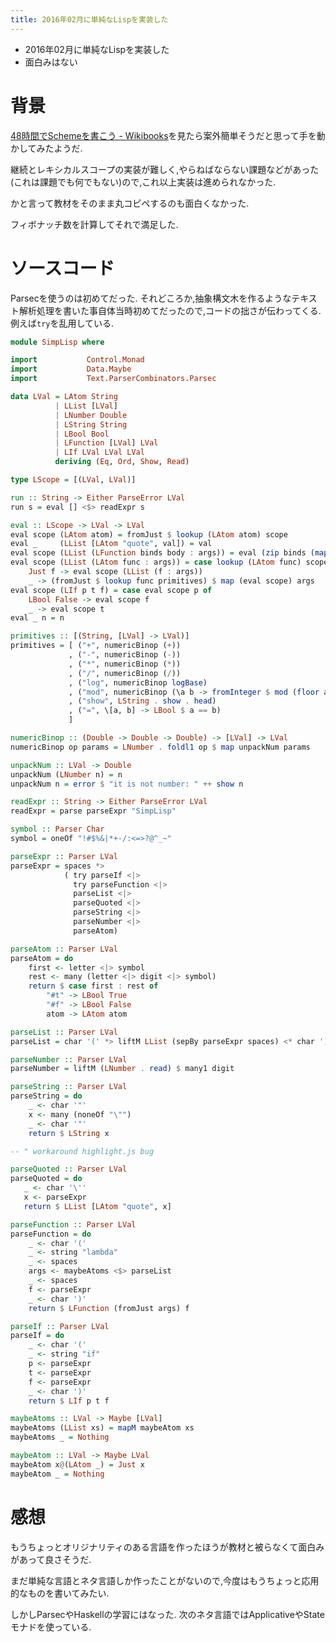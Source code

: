 ```yaml
---
title: 2016年02月に単純なLispを実装した
---
```


* 2016年02月に単純なLispを実装した
* 面白みはない

# 背景

[48時間でSchemeを書こう - Wikibooks](https://ja.wikibooks.org/wiki/48%E6%99%82%E9%96%93%E3%81%A7Scheme%E3%82%92%E6%9B%B8%E3%81%93%E3%81%86)を見たら案外簡単そうだと思って手を動かしてみたようだ.

継続とレキシカルスコープの実装が難しく,やらねばならない課題などがあった(これは課題でも何でもない)ので,これ以上実装は進められなかった.

かと言って教材をそのまま丸コピペするのも面白くなかった.

フィボナッチ数を計算してそれで満足した.

# ソースコード

Parsecを使うのは初めてだった.
それどころか,抽象構文木を作るようなテキスト解析処理を書いた事自体当時初めてだったので,コードの拙さが伝わってくる.
例えば`try`を乱用している.

~~~hs
module SimpLisp where

import           Control.Monad
import           Data.Maybe
import           Text.ParserCombinators.Parsec

data LVal = LAtom String
          | LList [LVal]
          | LNumber Double
          | LString String
          | LBool Bool
          | LFunction [LVal] LVal
          | LIf LVal LVal LVal
          deriving (Eq, Ord, Show, Read)

type LScope = [(LVal, LVal)]

run :: String -> Either ParseError LVal
run s = eval [] <$> readExpr s

eval :: LScope -> LVal -> LVal
eval scope (LAtom atom) = fromJust $ lookup (LAtom atom) scope
eval _     (LList [LAtom "quote", val]) = val
eval scope (LList (LFunction binds body : args)) = eval (zip binds (map (eval scope) args) ++ scope) body
eval scope (LList (LAtom func : args)) = case lookup (LAtom func) scope of
    Just f -> eval scope (LList (f : args))
    _ -> (fromJust $ lookup func primitives) $ map (eval scope) args
eval scope (LIf p t f) = case eval scope p of
    LBool False -> eval scope f
    _ -> eval scope t
eval _ n = n

primitives :: [(String, [LVal] -> LVal)]
primitives = [ ("+", numericBinop (+))
             , ("-", numericBinop (-))
             , ("*", numericBinop (*))
             , ("/", numericBinop (/))
             , ("log", numericBinop logBase)
             , ("mod", numericBinop (\a b -> fromInteger $ mod (floor a) (floor b)))
             , ("show", LString . show . head)
             , ("=", \[a, b] -> LBool $ a == b)
             ]

numericBinop :: (Double -> Double -> Double) -> [LVal] -> LVal
numericBinop op params = LNumber . foldl1 op $ map unpackNum params

unpackNum :: LVal -> Double
unpackNum (LNumber n) = n
unpackNum n = error $ "it is not number: " ++ show n

readExpr :: String -> Either ParseError LVal
readExpr = parse parseExpr "SimpLisp"

symbol :: Parser Char
symbol = oneOf "!#$%&|*+-/:<=>?@^_~"

parseExpr :: Parser LVal
parseExpr = spaces *>
            ( try parseIf <|>
              try parseFunction <|>
              parseList <|>
              parseQuoted <|>
              parseString <|>
              parseNumber <|>
              parseAtom)

parseAtom :: Parser LVal
parseAtom = do
    first <- letter <|> symbol
    rest <- many (letter <|> digit <|> symbol)
    return $ case first : rest of
        "#t" -> LBool True
        "#f" -> LBool False
        atom -> LAtom atom

parseList :: Parser LVal
parseList = char '(' *> liftM LList (sepBy parseExpr spaces) <* char ')'

parseNumber :: Parser LVal
parseNumber = liftM (LNumber . read) $ many1 digit

parseString :: Parser LVal
parseString = do
    _ <- char '"'
    x <- many (noneOf "\"")
    _ <- char '"'
    return $ LString x

-- " workaround highlight.js bug

parseQuoted :: Parser LVal
parseQuoted = do
   _ <- char '\''
   x <- parseExpr
   return $ LList [LAtom "quote", x]

parseFunction :: Parser LVal
parseFunction = do
    _ <- char '('
    _ <- string "lambda"
    _ <- spaces
    args <- maybeAtoms <$> parseList
    _ <- spaces
    f <- parseExpr
    _ <- char ')'
    return $ LFunction (fromJust args) f

parseIf :: Parser LVal
parseIf = do
    _ <- char '('
    _ <- string "if"
    p <- parseExpr
    t <- parseExpr
    f <- parseExpr
    _ <- char ')'
    return $ LIf p t f

maybeAtoms :: LVal -> Maybe [LVal]
maybeAtoms (LList xs) = mapM maybeAtom xs
maybeAtoms _ = Nothing

maybeAtom :: LVal -> Maybe LVal
maybeAtom x@(LAtom _) = Just x
maybeAtom _ = Nothing
~~~

# 感想

もうちょっとオリジナリティのある言語を作ったほうが教材と被らなくて面白みがあって良さそうだ.

まだ単純な言語とネタ言語しか作ったことがないので,今度はもうちょっと応用的なものを書いてみたい.

しかしParsecやHaskellの学習にはなった.
次のネタ言語ではApplicativeやStateモナドを使っている.
